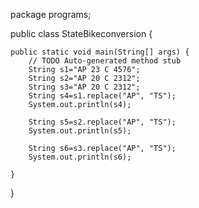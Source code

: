 package programs;

public class StateBikeconversion {

	public static void main(String[] args) {
		// TODO Auto-generated method stub
		String s1="AP 23 C 4576";
		String s2="AP 20 C 2312";
		String s3="AP 20 C 2312";
		String s4=s1.replace("AP", "TS");
		System.out.println(s4);
		
		String s5=s2.replace("AP", "TS");
		System.out.println(s5);
		
		String s6=s3.replace("AP", "TS");
		System.out.println(s6);

	}

}
